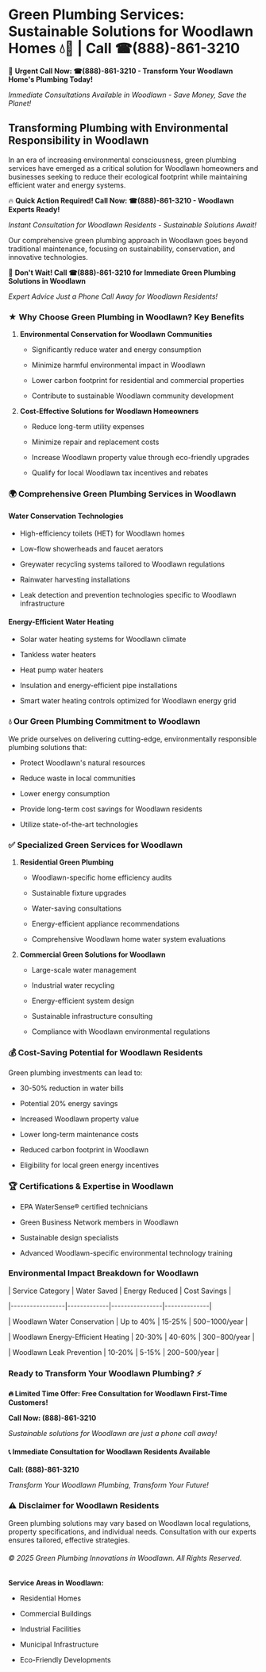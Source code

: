 # Green Plumbing Services: Sustainable Solutions for Woodlawn Homes 💧🌿 | Call ☎(888)-861-3210

🚨 **Urgent Call Now: ☎(888)-861-3210 - Transform Your Woodlawn Home's Plumbing Today!**
*Immediate Consultations Available in Woodlawn - Save Money, Save the Planet!*

## Transforming Plumbing with Environmental Responsibility in Woodlawn

In an era of increasing environmental consciousness, green plumbing services have emerged as a critical solution for Woodlawn homeowners and businesses seeking to reduce their ecological footprint while maintaining efficient water and energy systems. 

🔥 **Quick Action Required! Call Now: ☎(888)-861-3210 - Woodlawn Experts Ready!**
*Instant Consultation for Woodlawn Residents - Sustainable Solutions Await!*

Our comprehensive green plumbing approach in Woodlawn goes beyond traditional maintenance, focusing on sustainability, conservation, and innovative technologies.

🚨 **Don't Wait! Call ☎(888)-861-3210 for Immediate Green Plumbing Solutions in Woodlawn**
*Expert Advice Just a Phone Call Away for Woodlawn Residents!*

### ★ Why Choose Green Plumbing in Woodlawn? Key Benefits

1. **Environmental Conservation for Woodlawn Communities** 
   - Significantly reduce water and energy consumption
   - Minimize harmful environmental impact in Woodlawn
   - Lower carbon footprint for residential and commercial properties
   - Contribute to sustainable Woodlawn community development

2. **Cost-Effective Solutions for Woodlawn Homeowners** 
   - Reduce long-term utility expenses
   - Minimize repair and replacement costs
   - Increase Woodlawn property value through eco-friendly upgrades
   - Qualify for local Woodlawn tax incentives and rebates

### 🌍 Comprehensive Green Plumbing Services in Woodlawn

#### Water Conservation Technologies
- High-efficiency toilets (HET) for Woodlawn homes
- Low-flow showerheads and faucet aerators
- Greywater recycling systems tailored to Woodlawn regulations
- Rainwater harvesting installations
- Leak detection and prevention technologies specific to Woodlawn infrastructure

#### Energy-Efficient Water Heating
- Solar water heating systems for Woodlawn climate
- Tankless water heaters
- Heat pump water heaters
- Insulation and energy-efficient pipe installations
- Smart water heating controls optimized for Woodlawn energy grid

### 💧 Our Green Plumbing Commitment to Woodlawn

We pride ourselves on delivering cutting-edge, environmentally responsible plumbing solutions that:
- Protect Woodlawn's natural resources
- Reduce waste in local communities
- Lower energy consumption
- Provide long-term cost savings for Woodlawn residents
- Utilize state-of-the-art technologies

### ✅ Specialized Green Services for Woodlawn

1. **Residential Green Plumbing**
   - Woodlawn-specific home efficiency audits
   - Sustainable fixture upgrades
   - Water-saving consultations
   - Energy-efficient appliance recommendations
   - Comprehensive Woodlawn home water system evaluations

2. **Commercial Green Solutions for Woodlawn**
   - Large-scale water management
   - Industrial water recycling
   - Energy-efficient system design
   - Sustainable infrastructure consulting
   - Compliance with Woodlawn environmental regulations

### 💰 Cost-Saving Potential for Woodlawn Residents

Green plumbing investments can lead to:
- 30-50% reduction in water bills
- Potential 20% energy savings
- Increased Woodlawn property value
- Lower long-term maintenance costs
- Reduced carbon footprint in Woodlawn
- Eligibility for local green energy incentives

### 🏆 Certifications & Expertise in Woodlawn

- EPA WaterSense® certified technicians
- Green Business Network members in Woodlawn
- Sustainable design specialists
- Advanced Woodlawn-specific environmental technology training

### Environmental Impact Breakdown for Woodlawn

| Service Category | Water Saved | Energy Reduced | Cost Savings |
|-----------------|-------------|----------------|--------------|
| Woodlawn Water Conservation | Up to 40% | 15-25% | $500-$1000/year |
| Woodlawn Energy-Efficient Heating | 20-30% | 40-60% | $300-$800/year |
| Woodlawn Leak Prevention | 10-20% | 5-15% | $200-$500/year |

### Ready to Transform Your Woodlawn Plumbing? ⚡

**🔥 Limited Time Offer: Free Consultation for Woodlawn First-Time Customers!**

**Call Now: (888)-861-3210**
*Sustainable solutions for Woodlawn are just a phone call away!*

#### 📞 Immediate Consultation for Woodlawn Residents Available

**Call: (888)-861-3210**
*Transform Your Woodlawn Plumbing, Transform Your Future!*

### ⚠️ Disclaimer for Woodlawn Residents

Green plumbing solutions may vary based on Woodlawn local regulations, property specifications, and individual needs. Consultation with our experts ensures tailored, effective strategies.

###### © 2025 Green Plumbing Innovations in Woodlawn. All Rights Reserved.

**Service Areas in Woodlawn:** 
- Residential Homes
- Commercial Buildings
- Industrial Facilities
- Municipal Infrastructure
- Eco-Friendly Developments